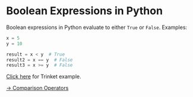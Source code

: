 # Boolean Expressions in Python

Boolean expressions in Python evaluate to either `True` or `False`. Examples:

```python
x = 5
y = 10

result = x < y  # True
result2 = x == y  # False
result3 = x >= y  # False
```
[Click here](https://trinket.io/python/4f08f4915c) for Trinket example.

[-> Comparison Operators](/while-loops/02_comparisonOperators.md)